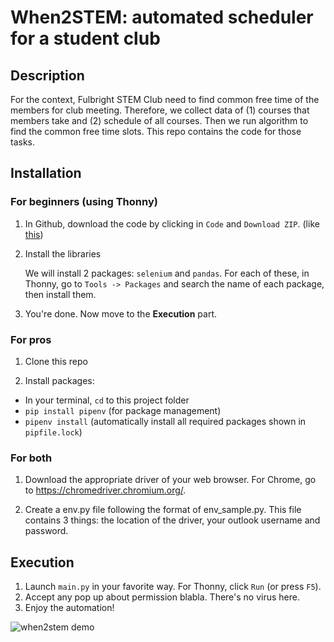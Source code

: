 # When2STEM:  automated scheduler for a student club

## Description

For the context, Fulbright STEM Club need to find common free time of the members for club meeting. Therefore, we collect data of (1) courses that members take and (2) schedule of all courses. Then we run algorithm to find the common free time slots. This repo contains the code for those tasks.

## Installation

### For beginners (using Thonny)

1. In Github, download the code by clicking in `Code` and `Download ZIP`. (like [this](https://github.com/npnkhoi/When2STEM/blob/master/assets/how%20to%20download%20code.png))

2. Install the libraries

   We will install 2 packages: `selenium` and `pandas`. For each of these, in Thonny, go to `Tools -> Packages` and search the name of each package, then install them.

3. You're done. Now move to the **Execution** part.

### For pros

1. Clone this repo

2. Install packages:

* In your terminal, `cd` to this project folder
* `pip install pipenv` (for package management)
* `pipenv install` (automatically install all required packages shown in `pipfile.lock`)

### For both

1. Download the appropriate driver of your web browser. For Chrome, go to https://chromedriver.chromium.org/.

2. Create a env.py file following the format of env_sample.py. This file contains 3 things: the location of the driver, your outlook username and password.

## Execution

1. Launch `main.py` in your favorite way. For Thonny, click `Run` (or press `F5`). 
2. Accept any pop up about permission blabla. There's no virus here.
3. Enjoy the automation!

![when2stem demo](https://github.com/npnkhoi/When2STEM/blob/master/assets/when2stem_demo.gif)
